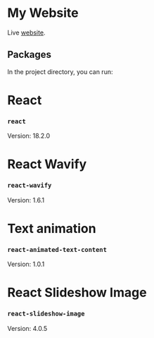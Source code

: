 # My Website

Live [website](https://github.com/facebook/create-react-app).

## Packages

In the project directory, you can run:

# React
### `react`

Version: 18.2.0

# React Wavify
### `react-wavify`

Version: 1.6.1

# Text animation
### `react-animated-text-content`

Version: 1.0.1

# React Slideshow Image
### `react-slideshow-image`

Version: 4.0.5
